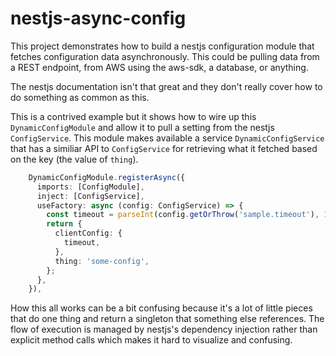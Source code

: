 # nestjs-async-config

This project demonstrates how to build a nestjs configuration module that fetches configuration data asynchronously. This could be pulling data from a REST endpoint, from AWS using the aws-sdk, a database, or anything.

The nestjs documentation isn't that great and they don't really cover how to do something as common as this.

This is a contrived example but it shows how to wire up this `DynamicConfigModule` and allow it to pull a setting from the nestjs `ConfigService`. This module makes available a service `DynamicConfigService` that has a similiar API to `ConfigService` for retrieving what it fetched based on the key (the value of `thing`).

```ts
    DynamicConfigModule.registerAsync({
      imports: [ConfigModule],
      inject: [ConfigService],
      useFactory: async (config: ConfigService) => {
        const timeout = parseInt(config.getOrThrow('sample.timeout'), 10);
        return {
          clientConfig: {
            timeout,
          },
          thing: 'some-config',
        };
      },
    }),

```

How this all works can be a bit confusing because it's a lot of little pieces that do one thing and return a singleton that something else references. The flow of execution is managed by nestjs's dependency injection rather than explicit method calls which makes it hard to visualize and confusing.
